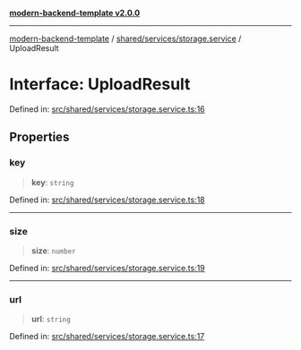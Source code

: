 [**modern-backend-template v2.0.0**](../../../../README.md)

***

[modern-backend-template](../../../../modules.md) / [shared/services/storage.service](../README.md) / UploadResult

# Interface: UploadResult

Defined in: [src/shared/services/storage.service.ts:16](https://github.com/maemreyo/saas-4cus-nodejs/blob/2a5b3f3aa11335dfa561e80e1feabb8e6084261e/src/shared/services/storage.service.ts#L16)

## Properties

### key

> **key**: `string`

Defined in: [src/shared/services/storage.service.ts:18](https://github.com/maemreyo/saas-4cus-nodejs/blob/2a5b3f3aa11335dfa561e80e1feabb8e6084261e/src/shared/services/storage.service.ts#L18)

***

### size

> **size**: `number`

Defined in: [src/shared/services/storage.service.ts:19](https://github.com/maemreyo/saas-4cus-nodejs/blob/2a5b3f3aa11335dfa561e80e1feabb8e6084261e/src/shared/services/storage.service.ts#L19)

***

### url

> **url**: `string`

Defined in: [src/shared/services/storage.service.ts:17](https://github.com/maemreyo/saas-4cus-nodejs/blob/2a5b3f3aa11335dfa561e80e1feabb8e6084261e/src/shared/services/storage.service.ts#L17)
